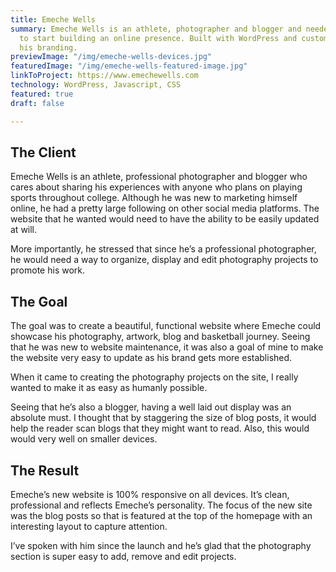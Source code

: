 ```yaml
---
title: Emeche Wells
summary: Emeche Wells is an athlete, photographer and blogger and needed a website
  to start building an online presence. Built with WordPress and customized to match
  his branding.
previewImage: "/img/emeche-wells-devices.jpg"
featuredImage: "/img/emeche-wells-featured-image.jpg"
linkToProject: https://www.emechewells.com
technology: WordPress, Javascript, CSS
featured: true
draft: false

---
```

## The Client

Emeche Wells is an athlete, professional photographer and blogger who cares about sharing his experiences with anyone who plans on playing sports throughout college. Although he was new to marketing himself online, he had a pretty large following on other social media platforms. The website that he wanted would need to have the ability to be easily updated at will.

More importantly, he stressed that since he’s a professional photographer, he would need a way to organize, display and edit photography projects to promote his work.

## The Goal

The goal was to create a beautiful, functional website where Emeche could showcase his photography, artwork, blog and basketball journey. Seeing that he was new to website maintenance, it was also a goal of mine to make the website very easy to update as his brand gets more established.

When it came to creating the photography projects on the site, I really wanted to make it as easy as humanly possible.

Seeing that he’s also a blogger, having a well laid out display was an absolute must. I thought that by staggering the size of blog posts, it would help the reader scan blogs that they might want to read. Also, this would would very well on smaller devices.

## The Result

Emeche’s new website is 100% responsive on all devices. It’s clean, professional and reflects Emeche’s personality. The focus of the new site was the blog posts so that is featured at the top of the homepage with an interesting layout to capture attention.

I’ve spoken with him since the launch and he’s glad that the photography section is super easy to add, remove and edit projects.